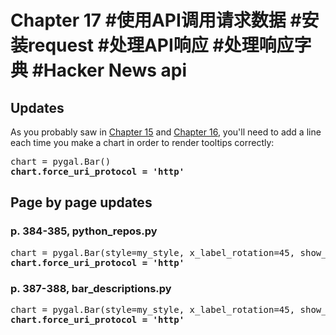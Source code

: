 Chapter 17
#使用API调用请求数据
#安装request
#处理API响应
#处理响应字典
#Hacker News api
===

Updates
---

As you probably saw in [Chapter 15](chapter_15/README.md#updates) and [Chapter 16](chapter_16/README.md#updates), you'll need to add a line each time you make a chart in order to render tooltips correctly:

<pre>
chart = pygal.Bar()
<b>chart.force_uri_protocol = 'http'</b>
</pre>

Page by page updates
---

### p. 384-385, python_repos.py

<pre>
chart = pygal.Bar(style=my_style, x_label_rotation=45, show_legend=False)
<b>chart.force_uri_protocol = 'http'</b>
</pre>

### p. 387-388, bar_descriptions.py

<pre>
chart = pygal.Bar(style=my_style, x_label_rotation=45, show_legend=False)
<b>chart.force_uri_protocol = 'http'</b>
</pre>
